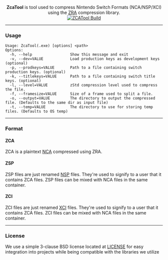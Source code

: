 <p align="center">
<b>ZcaTool</b> is tool used to compress Nintendo Switch Formats (NCA/NSP/XCI) using the <a href="https://github.com/zraorg/ZRA">ZRA</a> compression library.
<br>
<a href="https://github.com/Xpl0itR/XcaTool/actions"><img align="center" alt="ZCATool Build" src="https://github.com/Xpl0itR/XcaTool/workflows/.github/workflows/build.yml/badge.svg"/></a>
</p>

***
### Usage
```
Usage: ZcaTool(.exe) [options] <path>
Options:
  -h, --help                 Show this message and exit
  -v, --dev=VALUE            Load production keys as development keys (optional)
  -p, --prodkeys=VALUE       Path to a file containing switch production keys. (optional)
  -k, --titlekeys=VALUE      Path to a file containing switch title keys. (optional)
  -l, --level=VALUE          zStd compression level used to compress the file.
  -f, --framesize=VALUE      Size of a frame used to split a file.
  -o, --output=VALUE         The directory to output the compressed file. (Defaults to the same dir as input file)
  -t, --temp=VALUE           The directory to use for storing temp files. (Defaults to OS temp)
```
***
### Format
#### ZCA
ZCA is a plaintext [NCA](https://switchbrew.org/wiki/NCA_Format) compressed using ZRA.
#### ZSP
ZSP files are just renamed [NSP](https://switchbrew.org/wiki/NCA_Format#PFS0) files. They're used to signify to a user that it contains ZCA files. ZSP files can be mixed with NCA files in the same container.
#### ZCI
ZCI files are just renamed [XCI](https://switchbrew.org/wiki/Gamecard_Format) files. They're used to signify to a user that it contains ZCA files. ZCI files can be mixed with NCA files in the same container.
***
### License
We use a simple 3-clause BSD license located at [LICENSE](LICENSE.md) for easy integration into projects while being compatible with the libraries we utilize